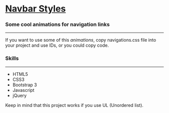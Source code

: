 [Navbar Styles](http://www.navbarstyles.com/)
===

### Some cool animations for navigation links
---------------------------------------------

If you want to use some of this *animations*, copy navigations.css file into your project and use IDs, or you could copy code.

### Skills
----------
* HTML5
* CSS3
* Bootstrap 3
* Javascript
* jQuery

Keep in mind that this project works if you use UL (Unordered list).
